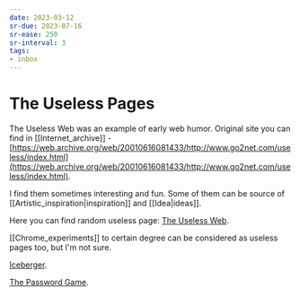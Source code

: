 ```yaml
---
date: 2023-03-12
sr-due: 2023-07-16
sr-ease: 250
sr-interval: 3
tags:
- inbox
---
```


# The Useless Pages

The Useless Web was an example of early web humor. Original site you can find in
[[Internet_archive]] -
[https://web.archive.org/web/20010616081433/http://www.go2net.com/useless/index.html](https://web.archive.org/web/20010616081433/http://www.go2net.com/useless/index.html).

I find them sometimes interesting and fun. Some of them can be source of
[[Artistic_inspiration|inspiration]] and
[[Idea|ideas]].

Here you can find random useless page:
[The Useless Web](https://theuselessweb.com/).

[[Chrome_experiments]] to certain degree can be considered as
useless pages too, but I'm not sure.

[Iceberger](https://joshdata.me/iceberger.html).

[The Password Game](https://neal.fun/password-game/).


